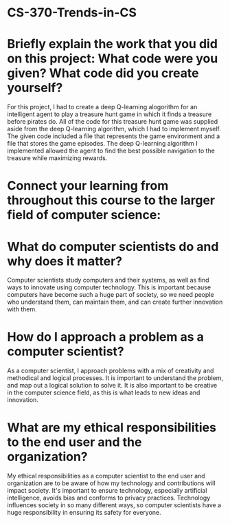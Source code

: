 # CS-370-Trends-in-CS

# Briefly explain the work that you did on this project: What code were you given? What code did you create yourself?

For this project, I had to create a deep Q-learning alogorithm for an intelligent agent to play a treasure hunt game in which it finds a treasure before pirates do. All of the code for this treasure hunt game was supplied aside from the deep Q-learning algorithm, which I had to implement myself. The given code included a file that represents the game environment and a file that stores the game episodes. The deep Q-learning algorithm I implemented allowed the agent to find the best possible navigation to the treasure while maximizing rewards. 
    
# Connect your learning from throughout this course to the larger field of computer science:
# What do computer scientists do and why does it matter?

Computer scientists study computers and their systems, as well as find ways to innovate using computer technology. This is important because computers have become such a huge part of society, so we need people who understand them, can maintain them, and can create further innovation with them. 

# How do I approach a problem as a computer scientist?

As a computer scientist, I approach problems with a mix of creativity and methodical and logical processes. It is important to understand the problem, and map out a logical solution to solve it. It is also important to be creative in the computer science field, as this is what leads to new ideas and innovation. 

# What are my ethical responsibilities to the end user and the organization?

My ethical responsibilities as a computer scientist to the end user and organization are to be aware of how my technology and contributions will impact society. It's important to ensure technology, especially artificial intelligence, avoids bias and conforms to privacy practices. Technology influences society in so many different ways, so computer scientists have a huge responsibility in ensuring its safety for everyone. 
